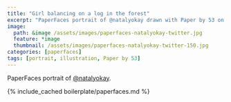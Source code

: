 ```yaml
---
title: "Girl balancing on a log in the forest"
excerpt: "PaperFaces portrait of @natalyokay drawn with Paper by 53 on an iPad."
image: 
  path: &image /assets/images/paperfaces-natalyokay-twitter.jpg 
  feature: *image
  thumbnail: /assets/images/paperfaces-natalyokay-twitter-150.jpg
categories: [paperfaces]
tags: [portrait, illustration, Paper by 53]
---
```


PaperFaces portrait of [@natalyokay](https://twitter.com/natalyokay).

{% include_cached boilerplate/paperfaces.md %}
